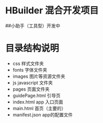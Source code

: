 # HBuilder 混合开发项目
##小助手（工具型）开发中

# 目录结构说明
* css            样式文件夹
* fonts          字体文件夹
* images         图片等资源文件夹
* js javascript  文件夹
* pages          页面文件夹
* guidePage.html 引导页
* index.html app 入口页面
* main.html      首页（主要的）
* manifest.json  app的配置文件